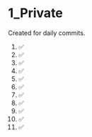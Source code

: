 
# 1_Private
Created for daily commits.
1. ✅
2. ✅
3. ✅
27. ✅
28. ✅
29. ✅
30. ✅
31. ✅
32. ✅
33. ✅
34. ✅